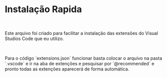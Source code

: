 <h1>Instalação Rapida</h1>
<br>
<p>Este arquivo foi criado para facilitar a instalação das extensões do Visual Studios Code que eu utilizo.</p>
<br>
<p>Para o código `extensions.json` funcionar basta colocar o arquivo na pasta `.vscode` e ir na aba de extenções e pesquisar por `@recommended` e pronto todas as extenções aparecerá de forma automática.</p>